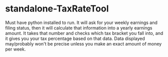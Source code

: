 # standalone-TaxRateTool
Must have python installed to run.
It will ask for your weekly earnings and filing status, then it will calculate that information into a yearly earnings amount. It takes that number and checks which tax bracket you fall into, and it gives you your tax percentage based on that data. 
Data displayed may/probably won't be precise unless you make an exact amount of money per week.
